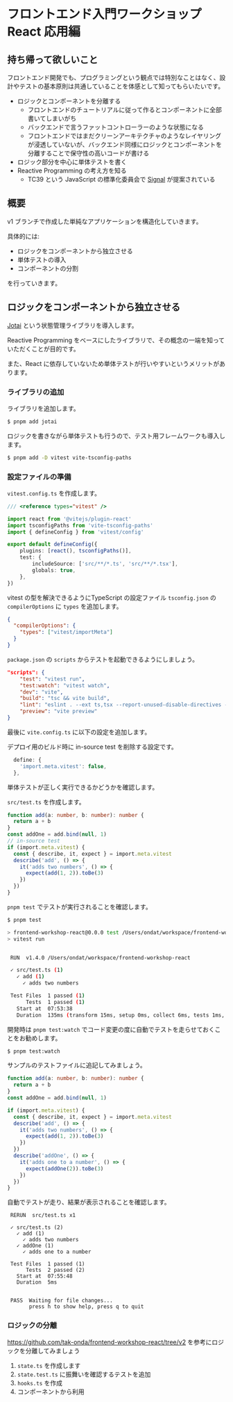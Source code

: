# フロントエンド入門ワークショップ React 応用編

## 持ち帰って欲しいこと

フロントエンド開発でも、プログラミングという観点では特別なことはなく、設計やテストの基本原則は共通していることを体感として知ってもらいたいです。

- ロジックとコンポーネントを分離する
  - フロントエンドのチュートリアルに従って作るとコンポーネントに全部書いてしまいがち
  - バックエンドで言うファットコントローラーのような状態になる
  - フロントエンドではまだクリーンアーキテクチャのようなレイヤリングが浸透していないが、バックエンド同様にロジックとコンポーネントを分離することで保守性の高いコードが書ける
- ロジック部分を中心に単体テストを書く
- Reactive Programming の考え方を知る
  - TC39 という JavaScript の標準化委員会で [Signal](https://github.com/tc39/proposal-signals) が提案されている



## 概要

v1 ブランチで作成した単純なアプリケーションを構造化していきます。

具体的には:

 - ロジックをコンポーネントから独立させる
 - 単体テストの導入
 - コンポーネントの分割

を行っていきます。

## ロジックをコンポーネントから独立させる

[Jotai](https://jotai.org/) という状態管理ライブラリを導入します。

Reactive Programming をベースにしたライブラリで、その概念の一端を知っていただくことが目的です。

また、React に依存していないため単体テストが行いやすいというメリットがあります。

### ライブラリの追加

ライブラリを追加します。

```bash
$ pnpm add jotai
```

ロジックを書きながら単体テストも行うので、テスト用フレームワークも導入します。

```bash
$ pnpm add -D vitest vite-tsconfig-paths
```

### 設定ファイルの準備

`vitest.config.ts` を作成します。

```typescript
/// <reference types="vitest" />

import react from '@vitejs/plugin-react'
import tsconfigPaths from 'vite-tsconfig-paths'
import { defineConfig } from 'vitest/config'

export default defineConfig({
    plugins: [react(), tsconfigPaths()],
    test: {
        includeSource: ['src/**/*.ts', 'src/**/*.tsx'],
        globals: true,
    },
})
```

vitest の型を解決できるようにTypeScript の設定ファイル `tsconfig.json` の `compilerOptions` に `types` を追加します。

```json
{
  "compilerOptions": {
    "types": ["vitest/importMeta"]
  }
}
```

`package.json` の `scripts` からテストを起動できるようにしましょう。

```json
"scripts": {
    "test": "vitest run",
    "test:watch": "vitest watch",
    "dev": "vite",
    "build": "tsc && vite build",
    "lint": "eslint . --ext ts,tsx --report-unused-disable-directives --max-warnings 0",
    "preview": "vite preview"
} 
```


最後に `vite.config.ts` に以下の設定を追加します。

デプロイ用のビルド時に in-source test を削除する設定です。

```typescript
  define: {
    'import.meta.vitest': false,
  },
```

単体テストが正しく実行できるかどうかを確認します。

`src/test.ts` を作成します。

```typescript
function add(a: number, b: number): number {
  return a + b
}
const addOne = add.bind(null, 1)
// in-source test
if (import.meta.vitest) {
  const { describe, it, expect } = import.meta.vitest
  describe('add', () => {
    it('adds two numbers', () => {
      expect(add(1, 2)).toBe(3)
    })
  })
}
```

`pnpm test` でテストが実行されることを確認します。

```bash
$ pnpm test

> frontend-workshop-react@0.0.0 test /Users/ondat/workspace/frontend-workshop-react
> vitest run


 RUN  v1.4.0 /Users/ondat/workspace/frontend-workshop-react

 ✓ src/test.ts (1)
   ✓ add (1)
     ✓ adds two numbers

 Test Files  1 passed (1)
      Tests  1 passed (1)
   Start at  07:53:38
   Duration  135ms (transform 15ms, setup 0ms, collect 6ms, tests 1ms, environment 0ms, prepare 38ms)
```

開発時は `pnpm test:watch` でコード変更の度に自動でテストを走らせておくことをお勧めします。

```bash
$ pnpm test:watch
```

サンプルのテストファイルに追記してみましょう。

```typescript
function add(a: number, b: number): number {
  return a + b
}
const addOne = add.bind(null, 1)

if (import.meta.vitest) {
  const { describe, it, expect } = import.meta.vitest
  describe('add', () => {
    it('adds two numbers', () => {
      expect(add(1, 2)).toBe(3)
    })
  })
  describe('addOne', () => {
    it('adds one to a number', () => {
      expect(addOne(2)).toBe(3)
    })
  })
}
```

自動でテストが走り、結果が表示されることを確認します。


```plaintext
 RERUN  src/test.ts x1

 ✓ src/test.ts (2)
   ✓ add (1)
     ✓ adds two numbers
   ✓ addOne (1)
     ✓ adds one to a number

 Test Files  1 passed (1)
      Tests  2 passed (2)
   Start at  07:55:48
   Duration  5ms


 PASS  Waiting for file changes...
       press h to show help, press q to quit

```

### ロジックの分離

https://github.com/tak-onda/frontend-workshop-react/tree/v2 を参考にロジックを分離してみましょう

1. `state.ts` を作成します
2. `state.test.ts` に振舞いを確認するテストを追加
3. `hooks.ts` を作成
4. コンポーネントから利用

